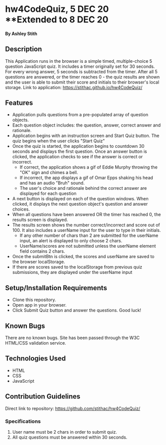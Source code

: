 # hw4CodeQuiz, 5 DEC 20 **Extended to 8 DEC 20
#### By Ashley Stith
## Description
This Application runs in the browser is a simple timed, multiple-choice 5 question JavaScript quiz.  It includes a timer originally set for 30 seconds.  For every wrong answer, 5 seconds is subtracted from the timer.  After all 5 questions are answered, or the timer reaches 0 - the quiz results are shown and the user is able to submit their score and initials to their browser's local storage.
Link to application: https://stithac.github.io/hw4CodeQuiz/
## Features
* Application pulls questions from a pre-populated array of question objects.
* Each question object includes: the question, answer, correct answer and rationale.
* Application begins with an instruction screen and Start Quiz button.  The quiz begins when the user clicks "Start Quiz"
* Once the quiz is started, the application begins to countdown 30 seconds and displays the first question. Once an answer button is clicked, the application checks to see if the answer is correct or incorrect.
    * If correct, the application shows a gif of Eddie Murphy throwing the "OK" sign and chimes a bell.
    * If incorrect, the app displays a gif of Omar Epps shaking his head and has an audio "Bruh" sound.
    * The user's choice and rationale behind the correct answer are displayed for each question
* A next button is displayed on each of the question windows.  When clicked, it displays the next question object's question and answer choices.
* When all questions have been answered OR the timer has reached 0, the results screen is displayed.
* The results screen shows the number correct/incorrect and score out of 100. It also includes a userName input for the user to type in their initials.
    * If any other number of chars than 2 are submitted for the userName input, an alert is displayed to only choose 2 chars.
    * UserName/scores are not submitted unless the userName element field contains 2 chars.
* Once the submitBtn is clicked, the scores and userName are saved to the browser localStorage.
* If there are scores saved to the localStorage from previous quiz submissions, they are displayed under the userName input
## Setup/Installation Requirements
* Clone this repository.
* Open app in your browser.
* Click Submit Quiz button and answer the questions. Good luck!
## Known Bugs
There are no known bugs. Site has been passed through the W3C HTML/CSS validation service.
## Technologies Used
* HTML
* CSS
* JavaScript
## Contribution Guidelines
Direct link to repository: https://github.com/stithac/hw4CodeQuiz/
### Specifications
1. User name must be 2 chars in order to submit quiz.
2. All quiz questions must be answered within 30 seconds.
